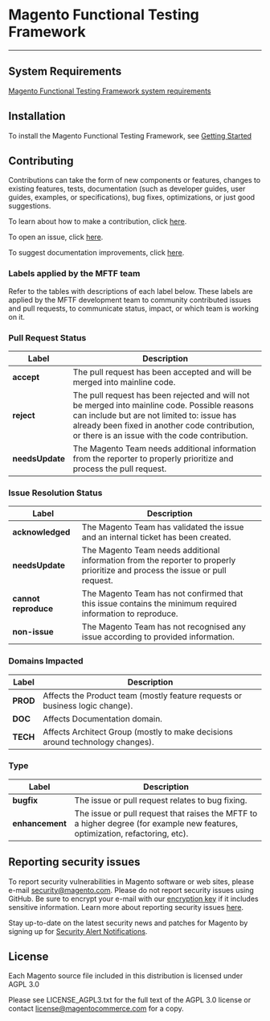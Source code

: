 # Magento Functional Testing Framework

----

## System Requirements
[Magento Functional Testing Framework system requirements](http://devdocs.magento.com/guides/v2.2/magento-functional-testing-framework/getting-started.html#prepare-environment)

## Installation
To install the Magento Functional Testing Framework, see [Getting Started](http://devdocs.magento.com/guides/v2.2/magento-functional-testing-framework/getting-started.html)

## Contributing
Contributions can take the form of new components or features, changes to existing features, tests, documentation (such as developer guides, user guides, examples, or specifications), bug fixes, optimizations, or just good suggestions.

To learn about how to make a contribution, click [here][1].

To open an issue, click [here][2].

To suggest documentation improvements, click [here][3].

[1]: <http://devdocs.magento.com/guides/v2.2/magento-functional-testing-framework/contribution-guidelines.html>
[2]: <https://github.com/magento/magento2-functional-testing-framework/issues>
[3]: <http://devdocs.magento.com>

### Labels applied by the MFTF team

Refer to the tables with descriptions of each label below. These labels are applied by the MFTF development team to community contributed issues and pull requests, to communicate status, impact, or which team is working on it.

### Pull Request Status

Label| Description
---|---
**accept**| The pull request has been accepted and will be merged into mainline code. 
**reject**| The pull request has been rejected and will not be merged into mainline code. Possible reasons can include but are not limited to: issue has already been fixed in another code contribution, or there is an issue with the code contribution.
**needsUpdate**| The Magento Team needs additional information from the reporter to properly prioritize and process the pull request.

### Issue Resolution Status

Label| Description
---|---
**acknowledged**| The Magento Team has validated the issue and an internal ticket has been created.
**needsUpdate**| The Magento Team needs additional information from the reporter to properly prioritize and process the issue or pull request.
**cannot reproduce**| The Magento Team has not confirmed that this issue contains the minimum required information to reproduce. 
**non-issue**| The Magento Team has not recognised any issue according to provided information.

### Domains Impacted

Label| Description
---|---
**PROD**| Affects the Product team (mostly feature requests or business logic change).
**DOC**| Affects Documentation domain.
**TECH**| Affects Architect Group (mostly to make decisions around technology changes).

### Type

Label| Description
---|---
**bugfix**| The issue or pull request relates to bug fixing.
**enhancement**| The issue or pull request that raises the MFTF to a higher degree (for example new features, optimization, refactoring, etc).

## Reporting security issues

To report security vulnerabilities in Magento software or web sites, please e-mail <a href="mailto:security@magento.com">security@magento.com</a>. Please do not report security issues using GitHub. Be sure to encrypt your e-mail with our <a href="https://info2.magento.com/rs/magentoenterprise/images/security_at_magento.asc">encryption key</a> if it includes sensitive information. Learn more about reporting security issues <a href="https://magento.com/security/reporting-magento-security-issue">here</a>.

Stay up-to-date on the latest security news and patches for Magento by signing up for <a href="https://magento.com/security/sign-up">Security Alert Notifications</a>.

## License

Each Magento source file included in this distribution is licensed under AGPL 3.0

Please see LICENSE_AGPL3.txt for the full text of the AGPL 3.0 license or contact license@magentocommerce.com for a copy.
